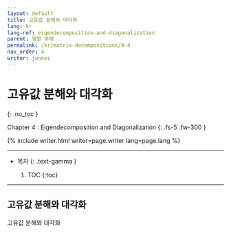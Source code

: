 ```yaml
---
layout: default
title: 고유값 분해와 대각화
lang: kr
lang-ref: eigendecomposition-and-diagonalization
parent: 행렬 분해
permalink: /kr/matrix-decompositions/4-4
nav_order: 4
writer: junnei
---
```


# 고유값 분해와 대각화
{: .no_toc }


Chapter 4 : Eigendecomposition and Diagonalization
{: .fs-5 .fw-300 }


{% include writer.html writer=page.writer lang=page.lang %}

---

- 목차
    {: .text-gamma }

    1. TOC
    {:toc}

---

## 고유값 분해와 대각화

고유값 분해와 대각화